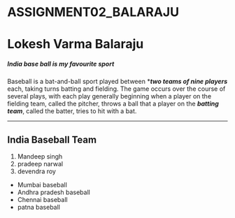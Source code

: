 # ASSIGNMENT02_BALARAJU

# Lokesh Varma Balaraju

##### India base ball is my favourite sport

Baseball is a bat-and-ball sport played between ****two teams of nine players*** each, taking turns batting and fielding. The game occurs over the course of several plays, with each play generally beginning when a player on the fielding team, called the pitcher, throws a ball that a player on the ***batting team***, called the batter, tries to hit with a bat.

----
## India Baseball Team

1. Mandeep singh
2. pradeep narwal
3. devendra roy
  - Mumbai baseball   
  - Andhra pradesh baseball
  - Chennai baseball 
  - patna baseball
   

    